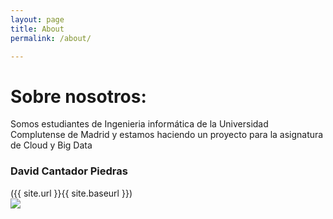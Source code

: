 ```yaml
---
layout: page
title: About
permalink: /about/

---
```

<div class="main_tittle">
<h1>Sobre nosotros:</h1>
Somos estudiantes de Ingenieria informática de la Universidad Complutense de Madrid y estamos haciendo un proyecto para la asignatura de Cloud y Big Data
</div>
<div class="persona">
    <div class ="name"> 
    <h3>David Cantador Piedras</h3>
    </div>
    ({{ site.url }}{{ site.baseurl }})
    <div class="photo_P">
        <img src="../_img/Rehis.jpg">
    </div>

</div>